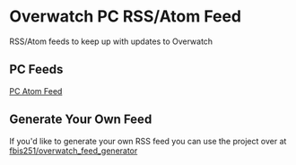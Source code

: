 # Overwatch PC RSS/Atom Feed
RSS/Atom feeds to keep up with updates to Overwatch

## PC Feeds
[PC Atom Feed](https://fbis251.github.io/overwatch_news_feed/pc.atom)

## Generate Your Own Feed

If you'd like to generate your own RSS feed you can use the project over at [fbis251/overwatch_feed_generator](https://github.com/fbis251/overwatch_feed_generator)
